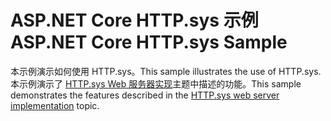 # <a name="aspnet-core-httpsys-sample"></a><span data-ttu-id="29840-101">ASP.NET Core HTTP.sys 示例</span><span class="sxs-lookup"><span data-stu-id="29840-101">ASP.NET Core HTTP.sys Sample</span></span>

<span data-ttu-id="29840-102">本示例演示如何使用 HTTP.sys。</span><span class="sxs-lookup"><span data-stu-id="29840-102">This sample illustrates the use of HTTP.sys.</span></span> <span data-ttu-id="29840-103">本示例演示了 [HTTP.sys Web 服务器实现](https://docs.microsoft.com/aspnet/core/fundamentals/servers/httpsys)主题中描述的功能。</span><span class="sxs-lookup"><span data-stu-id="29840-103">This sample demonstrates the features described in the [HTTP.sys web server implementation](https://docs.microsoft.com/aspnet/core/fundamentals/servers/httpsys) topic.</span></span>
